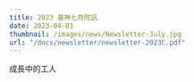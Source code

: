```yaml
---
title: 2023 基神七月院訊
date: 2023-04-01
thumbnail: /images/news/Newsletter-July.jpg
url: "/docs/newsletter/newsletter-2023C.pdf"
---
```


成長中的工人
